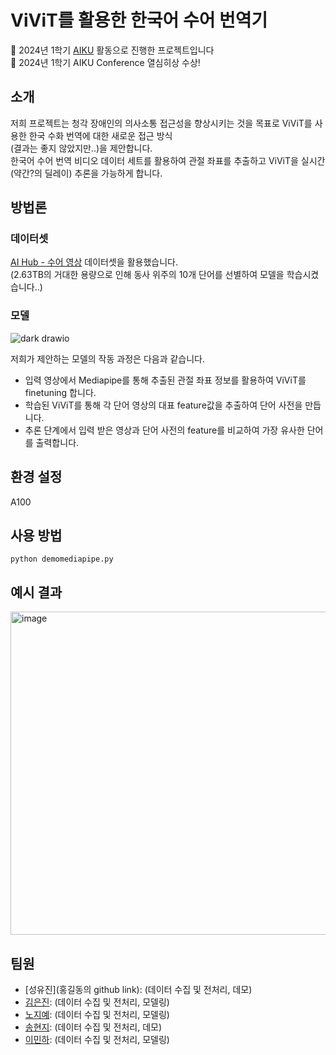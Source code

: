# ViViT를 활용한 한국어 수어 번역기 

📢 2024년 1학기 [AIKU](https://github.com/AIKU-Official) 활동으로 진행한 프로젝트입니다  
🎉 2024년 1학기 AIKU Conference 열심히상 수상!

## 소개

저희 프로젝트는 청각 장애인의 의사소통 접근성을 향상시키는 것을 목표로 ViViT를 사용한 한국 수화 번역에 대한 새로운 접근 방식  
(결과는 좋지 않았지만..)을 제안합니다.   
한국어 수어 번역 비디오 데이터 세트를 활용하여 관절 좌표를 추출하고 ViViT을 실시간(약간?의 딜레이) 추론을 가능하게 합니다.

## 방법론
### 데이터셋
[AI Hub - 수어 영상](https://www.aihub.or.kr/aihubdata/data/view.do?currMenu=115&topMenu=100&aihubDataSe=data&dataSetSn=103) 데이터셋을 활용했습니다.   
(2.63TB의 거대한 용량으로 인해 동사 위주의 10개 단어를 선별하여 모델을 학습시켰습니다..)

### 모델
![dark drawio](https://github.com/kkumtori/readme/assets/112691501/6243667c-ef88-46e8-b958-99cfaf4aac32)

저희가 제안하는 모델의 작동 과정은 다음과 같습니다.
+ 입력 영상에서 Mediapipe를 통해 추출된 관절 좌표 정보를 활용하여 ViViT를 finetuning 합니다.
+ 학습된 ViViT를 통해 각 단어 영상의 대표 feature값을 추출하여 단어 사전을 만듭니다.  
+ 추론 단계에서 입력 받은 영상과 단어 사전의 feature를 비교하여 가장 유사한 단어를 출력합니다.

## 환경 설정

A100

## 사용 방법

```
python demomediapipe.py
```

## 예시 결과

<img width="517" alt="image" src="https://github.com/kkumtori/readme/assets/112691501/3acc7351-55ec-4498-9be2-3aa14c869b17">


## 팀원

- [성유진](홍길동의 github link): (데이터 수집 및 전처리, 데모)
- [김은진](https://github.com/eunbob): (데이터 수집 및 전처리, 모델링)
- [노지예](https://github.com/kkumtori): (데이터 수집 및 전처리, 모델링)
- [송현지](https://github.com/kelly062001): (데이터 수집 및 전처리, 데모)
- [이민하](https://github.com/mlnha): (데이터 수집 및 전처리, 모델링)
